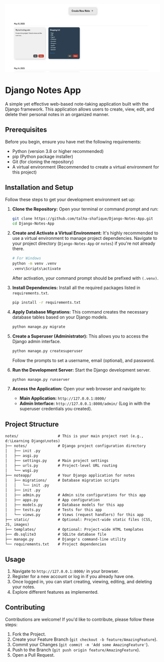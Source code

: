 ![App Image01](./assets/p1.png)

# Django Notes App

A simple yet effective web-based note-taking application built with the Django framework. This application allows users to create, view, edit, and delete their personal notes in an organized manner.

## Prerequisites

Before you begin, ensure you have met the following requirements:

*   Python (version 3.8 or higher recommended)
*   pip (Python package installer)
*   Git (for cloning the repository)
*   A virtual environment (Recommended to create a virtual environment for this project)

## Installation and Setup

Follow these steps to get your development environment set up:

1.  **Clone the Repository:**
    Open your terminal or command prompt and run:
    ```bash
    git clone https://github.com/talha-shafique/Django-Notes-App.git
    cd Django-Notes-App
    ```
2.  **Create and Activate a Virtual Environment:**
    It's highly recommended to use a virtual environment to manage project dependencies.
    Navigate to your project directory (`Django-Notes-App` or `notes`) if you're not already there.

    ```bash
    # For Windows
    python -m venv .venv
    .venv\Scripts\activate
    ```
    After activation, your command prompt should be prefixed with `(.venv)`.

3.  **Install Dependencies:**
    Install all the required packages listed in `requirements.txt`.
    ```bash
    pip install -r requirements.txt
    ```

4.  **Apply Database Migrations:**
    This command creates the necessary database tables based on your Django models.
    ```bash
    python manage.py migrate
    ```

5.  **Create a Superuser (Administrator):**
    This allows you to access the Django admin interface.
    ```bash
    python manage.py createsuperuser
    ```
    Follow the prompts to set a username, email (optional), and password.

6.  **Run the Development Server:**
    Start the Django development server.
    ```bash
    python manage.py runserver
    ```

7.  **Access the Application:**
    Open your web browser and navigate to:
    *   **Main Application:** `http://127.0.0.1:8000/`
    *   **Admin Interface:** `http://127.0.0.1:8000/admin/` (Log in with the superuser credentials you created).

## Project Structure

```
notes/                  # This is your main project root (e.g., d:\Learning Django\notes)
├── notes/              # Django project configuration directory
│   ├── init .py
│   ├── asgi.py
│   ├── settings.py     # Main project settings
│   ├── urls.py         # Project-level URL routing
│   └── wsgi.py
├── noteapp/            # Your Django application for notes
│   ├── migrations/     # Database migration scripts
│   │   └── init .py
│   ├── init .py
│   ├── admin.py        # Admin site configurations for this app
│   ├── apps.py         # App configuration
│   ├── models.py       # Database models for this app
│   ├── tests.py        # Tests for this app
│   └── views.py        # Views (request handlers) for this app
├── static/             # Optional: Project-wide static files (CSS, JS, images)
├── templates/          # Optional: Project-wide HTML templates
├── db.sqlite3          # SQLite database file
├── manage.py           # Django's command-line utility
└── requirements.txt    # Project dependencies

```
## Usage

1.  Navigate to `http://127.0.0.1:8000/` in your browser.
2.  Register for a new account or log in if you already have one.
3.  Once logged in, you can start creating, viewing, editing, and deleting your notes.
4.  Explore different features as implemented.

## Contributing

Contributions are welcome! If you'd like to contribute, please follow these steps:

1.  Fork the Project.
2.  Create your Feature Branch (`git checkout -b feature/AmazingFeature`).
3.  Commit your Changes (`git commit -m 'Add some AmazingFeature'`).
4.  Push to the Branch (`git push origin feature/AmazingFeature`).
5.  Open a Pull Request.

